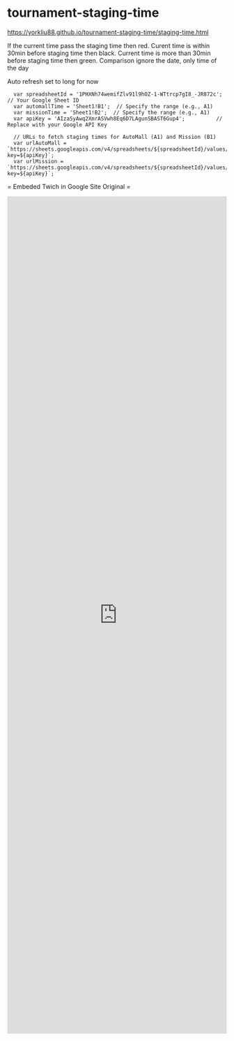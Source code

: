 # tournament-staging-time
https://yorkliu88.github.io/tournament-staging-time/staging-time.html

If the current time pass the staging time then red. Curent time is within 30min before staging time then black. Current time is more than 30min before staging time then green.
Comparison ignore the date, only time of the day

Auto refresh set to long for now

      var spreadsheetId = '1PHXNh74wemifZlv91l9hOZ-1-WTtrcp7gI8_-JR872c';  // Your Google Sheet ID
      var automallTime = 'Sheet1!B1';  // Specify the range (e.g., A1)
      var missionTime = 'Sheet1!B2';  // Specify the range (e.g., A1)
      var apiKey = 'AIzaSyAwq2XmrASVwh8Eq6D7LAgunSBAST6Gup4';          // Replace with your Google API Key

      // URLs to fetch staging times for AutoMall (A1) and Mission (B1)
      var urlAutoMall = `https://sheets.googleapis.com/v4/spreadsheets/${spreadsheetId}/values/${automallTime}?key=${apiKey}`;
      var urlMission = `https://sheets.googleapis.com/v4/spreadsheets/${spreadsheetId}/values/${missionTime}?key=${apiKey}`;


= Embeded Twich in Google Site Original =
<div style="text-align: center;">
    <iframe src="https://player.twitch.tv/?channel=rinsingstars&parent=sites.google.com&parent=play.google.com"
            height="1920"
            width="100%"
            frameborder="0"
            scrolling="no"
            allowfullscreen="true">
    </iframe>
</div>
